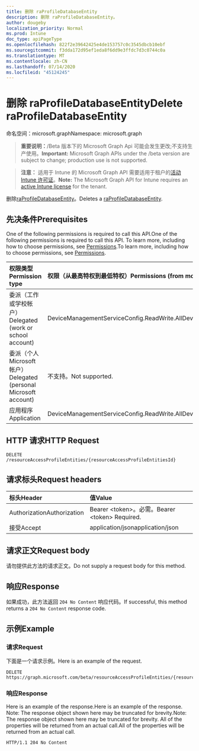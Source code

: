 ```yaml
---
title: 删除 raProfileDatabaseEntity
description: 删除 raProfileDatabaseEntity。
author: dougeby
localization_priority: Normal
ms.prod: Intune
doc_type: apiPageType
ms.openlocfilehash: 822f2e39642425e4de153757c0c3545dbcb10ebf
ms.sourcegitcommit: f3dda172d95ef1eda8f6dd9e3ffdc7d3c0744c0a
ms.translationtype: MT
ms.contentlocale: zh-CN
ms.lasthandoff: 07/14/2020
ms.locfileid: "45124245"
---
```

# <a name="delete-raprofiledatabaseentity"></a><span data-ttu-id="7b3a2-103">删除 raProfileDatabaseEntity</span><span class="sxs-lookup"><span data-stu-id="7b3a2-103">Delete raProfileDatabaseEntity</span></span>

<span data-ttu-id="7b3a2-104">命名空间：microsoft.graph</span><span class="sxs-lookup"><span data-stu-id="7b3a2-104">Namespace: microsoft.graph</span></span>

> <span data-ttu-id="7b3a2-105">**重要说明：**/Beta 版本下的 Microsoft Graph Api 可能会发生更改;不支持生产使用。</span><span class="sxs-lookup"><span data-stu-id="7b3a2-105">**Important:** Microsoft Graph APIs under the /beta version are subject to change; production use is not supported.</span></span>

> <span data-ttu-id="7b3a2-106">**注意：** 适用于 Intune 的 Microsoft Graph API 需要适用于租户的[活动 Intune 许可证](https://go.microsoft.com/fwlink/?linkid=839381)。</span><span class="sxs-lookup"><span data-stu-id="7b3a2-106">**Note:** The Microsoft Graph API for Intune requires an [active Intune license](https://go.microsoft.com/fwlink/?linkid=839381) for the tenant.</span></span>

<span data-ttu-id="7b3a2-107">删除[raProfileDatabaseEntity](../resources/intune-rapolicy-raprofiledatabaseentity.md)。</span><span class="sxs-lookup"><span data-stu-id="7b3a2-107">Deletes a [raProfileDatabaseEntity](../resources/intune-rapolicy-raprofiledatabaseentity.md).</span></span>

## <a name="prerequisites"></a><span data-ttu-id="7b3a2-108">先决条件</span><span class="sxs-lookup"><span data-stu-id="7b3a2-108">Prerequisites</span></span>
<span data-ttu-id="7b3a2-109">One of the following permissions is required to call this API.</span><span class="sxs-lookup"><span data-stu-id="7b3a2-109">One of the following permissions is required to call this API.</span></span> <span data-ttu-id="7b3a2-110">To learn more, including how to choose permissions, see [Permissions](/graph/permissions-reference).</span><span class="sxs-lookup"><span data-stu-id="7b3a2-110">To learn more, including how to choose permissions, see [Permissions](/graph/permissions-reference).</span></span>

|<span data-ttu-id="7b3a2-111">权限类型</span><span class="sxs-lookup"><span data-stu-id="7b3a2-111">Permission type</span></span>|<span data-ttu-id="7b3a2-112">权限（从最高特权到最低特权）</span><span class="sxs-lookup"><span data-stu-id="7b3a2-112">Permissions (from most to least privileged)</span></span>|
|:---|:---|
|<span data-ttu-id="7b3a2-113">委派（工作或学校帐户）</span><span class="sxs-lookup"><span data-stu-id="7b3a2-113">Delegated (work or school account)</span></span>|<span data-ttu-id="7b3a2-114">DeviceManagementServiceConfig.ReadWrite.All</span><span class="sxs-lookup"><span data-stu-id="7b3a2-114">DeviceManagementServiceConfig.ReadWrite.All</span></span>|
|<span data-ttu-id="7b3a2-115">委派（个人 Microsoft 帐户）</span><span class="sxs-lookup"><span data-stu-id="7b3a2-115">Delegated (personal Microsoft account)</span></span>|<span data-ttu-id="7b3a2-116">不支持。</span><span class="sxs-lookup"><span data-stu-id="7b3a2-116">Not supported.</span></span>|
|<span data-ttu-id="7b3a2-117">应用程序</span><span class="sxs-lookup"><span data-stu-id="7b3a2-117">Application</span></span>|<span data-ttu-id="7b3a2-118">DeviceManagementServiceConfig.ReadWrite.All</span><span class="sxs-lookup"><span data-stu-id="7b3a2-118">DeviceManagementServiceConfig.ReadWrite.All</span></span>|

## <a name="http-request"></a><span data-ttu-id="7b3a2-119">HTTP 请求</span><span class="sxs-lookup"><span data-stu-id="7b3a2-119">HTTP Request</span></span>
<!-- {
  "blockType": "ignored"
}
-->
``` http
DELETE /resourceAccessProfileEntities/{resourceAccessProfileEntitiesId}
```

## <a name="request-headers"></a><span data-ttu-id="7b3a2-120">请求标头</span><span class="sxs-lookup"><span data-stu-id="7b3a2-120">Request headers</span></span>
|<span data-ttu-id="7b3a2-121">标头</span><span class="sxs-lookup"><span data-stu-id="7b3a2-121">Header</span></span>|<span data-ttu-id="7b3a2-122">值</span><span class="sxs-lookup"><span data-stu-id="7b3a2-122">Value</span></span>|
|:---|:---|
|<span data-ttu-id="7b3a2-123">Authorization</span><span class="sxs-lookup"><span data-stu-id="7b3a2-123">Authorization</span></span>|<span data-ttu-id="7b3a2-124">Bearer &lt;token&gt;。必需。</span><span class="sxs-lookup"><span data-stu-id="7b3a2-124">Bearer &lt;token&gt; Required.</span></span>|
|<span data-ttu-id="7b3a2-125">接受</span><span class="sxs-lookup"><span data-stu-id="7b3a2-125">Accept</span></span>|<span data-ttu-id="7b3a2-126">application/json</span><span class="sxs-lookup"><span data-stu-id="7b3a2-126">application/json</span></span>|

## <a name="request-body"></a><span data-ttu-id="7b3a2-127">请求正文</span><span class="sxs-lookup"><span data-stu-id="7b3a2-127">Request body</span></span>
<span data-ttu-id="7b3a2-128">请勿提供此方法的请求正文。</span><span class="sxs-lookup"><span data-stu-id="7b3a2-128">Do not supply a request body for this method.</span></span>

## <a name="response"></a><span data-ttu-id="7b3a2-129">响应</span><span class="sxs-lookup"><span data-stu-id="7b3a2-129">Response</span></span>
<span data-ttu-id="7b3a2-130">如果成功，此方法返回 `204 No Content` 响应代码。</span><span class="sxs-lookup"><span data-stu-id="7b3a2-130">If successful, this method returns a `204 No Content` response code.</span></span>

## <a name="example"></a><span data-ttu-id="7b3a2-131">示例</span><span class="sxs-lookup"><span data-stu-id="7b3a2-131">Example</span></span>

### <a name="request"></a><span data-ttu-id="7b3a2-132">请求</span><span class="sxs-lookup"><span data-stu-id="7b3a2-132">Request</span></span>
<span data-ttu-id="7b3a2-133">下面是一个请求示例。</span><span class="sxs-lookup"><span data-stu-id="7b3a2-133">Here is an example of the request.</span></span>
``` http
DELETE https://graph.microsoft.com/beta/resourceAccessProfileEntities/{resourceAccessProfileEntitiesId}
```

### <a name="response"></a><span data-ttu-id="7b3a2-134">响应</span><span class="sxs-lookup"><span data-stu-id="7b3a2-134">Response</span></span>
<span data-ttu-id="7b3a2-135">Here is an example of the response.</span><span class="sxs-lookup"><span data-stu-id="7b3a2-135">Here is an example of the response.</span></span> <span data-ttu-id="7b3a2-136">Note: The response object shown here may be truncated for brevity.</span><span class="sxs-lookup"><span data-stu-id="7b3a2-136">Note: The response object shown here may be truncated for brevity.</span></span> <span data-ttu-id="7b3a2-137">All of the properties will be returned from an actual call.</span><span class="sxs-lookup"><span data-stu-id="7b3a2-137">All of the properties will be returned from an actual call.</span></span>
``` http
HTTP/1.1 204 No Content
```



